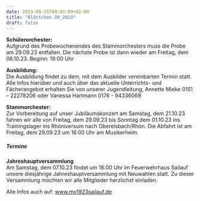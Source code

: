 ```yaml
---
date: 2023-09-25T09:03:09+02:00
title: "Blättchen 39_2023"
draft: false
---
```



**Schülerorchester:**  
Aufgrund des Probewochenendes des Stammorchesters muss die Probe am 29.09.23 entfallen. Die nächste Probe ist dann wieder am Freitag, dem 06.10.23. Beginn: 19:00 Uhr


**Ausbildung:**  
Die Ausbildung findet zu dem, mit dem Ausbilder vereinbarten Termin statt.
Alle Infos hierüber und auch über das aktuelle Unterrichts- und Fächerangebot erhalten Sie von unserer Jugendleitung,
Annette Mieke 0151 – 22278206 oder Vanessa Hartmann 0176 - 94336069


**Stammorchester:**  
Zur Vorbereitung auf unser Jubiläumskonzert am Samstag, dem 21.10.23 fahren wir alle von Freitag, dem 29.09.23 bis Sonntag dem 01.10.23 ins Trainingslager ins Rhöniversum nach Oberelsbach/Rhön. Die Abfahrt ist am Freitag, dem 29.09.23 um 16:00 Uhr am Musikerheim. 


##### Termine  


**Jahreshauptversammlung**  
Am Samstag, dem 07.10.23 findet um 18:00 Uhr im Feuerwehrhaus Sailauf unsere diesjährige Jahreshauptversammlung mit Neuwahlen statt. Zu dieser Versammlung möchten wir alle Mitglieder herzlichst einladen. 


 Alle Infos auch auf: www.mv1923sailauf.de